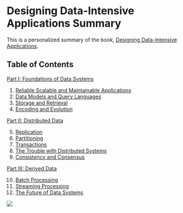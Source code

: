 # Designing Data-Intensive Applications Summary
This is a personalized summary of the book, [Designing Data-Intensive Applications](https://dataintensive.net/).

## Table of Contents
[Part I: Foundations of Data Systems](part_i.md)

1. [Reliable Scalable and Maintainable Applications](chapter_1.md)
2. [Data Models and Query Languages](chapter_2.md)
3. [Storage and Retrieval](chapter_3.md)
4. [Encoding and Evolution](chapter_4.md)

[Part II: Distributed Data](part_ii.md)

5. [Replication](chapter_5.md)
6. [Partitioning](chapter_6.md)
7. [Transactions](chapter_7.md)
8. [The Trouble with Distributed Systems](chapter_8.md)
9. [Consistency and Consensus](chapter_9.md)

[Part III: Derived Data](part_iii.md)

10. [Batch Processing](chapter_10.md)
11. [Streaming Processing](chapter_11.md)
12. [The Future of Data Systems](chapter_12.md)


![](https://dataintensive.net/images/book-cover.png)

